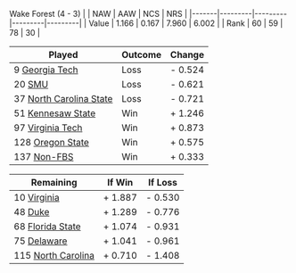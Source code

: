Wake Forest (4 - 3)
|       |   NAW   |   AAW   |   NCS   |   NRS   |
|-------|---------|---------|---------|---------|
| Value |   1.166 |   0.167 |   7.960 |   6.002 |
| Rank  |      60 |      59 |      78 |      30 |

| Played                    | Outcome    |  Change  |
|---------------------------|------------|----------|
|   9 [Georgia Tech          ](GeorgiaTech.md)| Loss       | -  0.524 |
|  20 [SMU                   ](SMU.md)| Loss       | -  0.621 |
|  37 [North Carolina State  ](NorthCarolinaState.md)| Loss       | -  0.721 |
|  51 [Kennesaw State        ](KennesawState.md)| Win        | +  1.246 |
|  97 [Virginia Tech         ](VirginiaTech.md)| Win        | +  0.873 |
| 128 [Oregon State          ](OregonState.md)| Win        | +  0.575 |
| 137 [Non-FBS               ](NonFBS.md)| Win        | +  0.333 |

| Remaining                 |  If Win  |  If Loss |
|---------------------------|----------|----------|
|  10 [Virginia              ](Virginia.md)| +  1.887 | -  0.530 |
|  48 [Duke                  ](Duke.md)| +  1.289 | -  0.776 |
|  68 [Florida State         ](FloridaState.md)| +  1.074 | -  0.931 |
|  75 [Delaware              ](Delaware.md)| +  1.041 | -  0.961 |
| 115 [North Carolina        ](NorthCarolina.md)| +  0.710 | -  1.408 |

